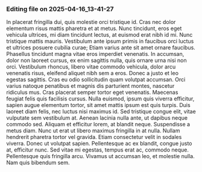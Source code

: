 

### Editing file on 2025-04-16_13-41-27

In placerat fringilla dui, quis molestie orci tristique id. Cras nec dolor elementum risus mattis pharetra et at metus. Nunc tincidunt, eros eget vehicula ultrices, mi diam tincidunt lectus, at euismod erat nibh id mi. Nunc tristique mattis mauris. Vestibulum ante ipsum primis in faucibus orci luctus et ultrices posuere cubilia curae; Etiam varius ante sit amet ornare faucibus. Phasellus tincidunt magna vitae eros imperdiet venenatis. In accumsan, dolor non laoreet cursus, ex enim sagittis nulla, quis ornare urna nisi non orci. Vestibulum rhoncus, libero vitae commodo vehicula, dolor arcu venenatis risus, eleifend aliquet nibh sem a eros.
Donec a justo et leo egestas sagittis. Cras eu odio sollicitudin quam volutpat accumsan. Orci varius natoque penatibus et magnis dis parturient montes, nascetur ridiculus mus. Cras placerat semper tortor eget venenatis. Maecenas feugiat felis quis facilisis cursus. Nulla euismod, ipsum quis viverra efficitur, sapien augue elementum tortor, sit amet mattis ipsum est quis turpis. Duis laoreet diam felis, nec luctus nisi maximus id. Sed tristique congue elit, vitae vulputate sem vestibulum at. Aenean lacinia nulla ante, ut dapibus neque commodo sed. Aliquam et efficitur lorem, at blandit neque.
Suspendisse a metus diam. Nunc ut erat ut libero maximus fringilla in at nulla. Nullam hendrerit pharetra tortor vel gravida. Etiam consectetur velit in sodales viverra. Donec ut volutpat sapien. Pellentesque ac ex blandit, congue justo at, efficitur nunc. Sed vitae mi egestas, tempus erat ac, commodo neque. Pellentesque quis fringilla arcu. Vivamus ut accumsan leo, et molestie nulla. Nam quis bibendum sem.


